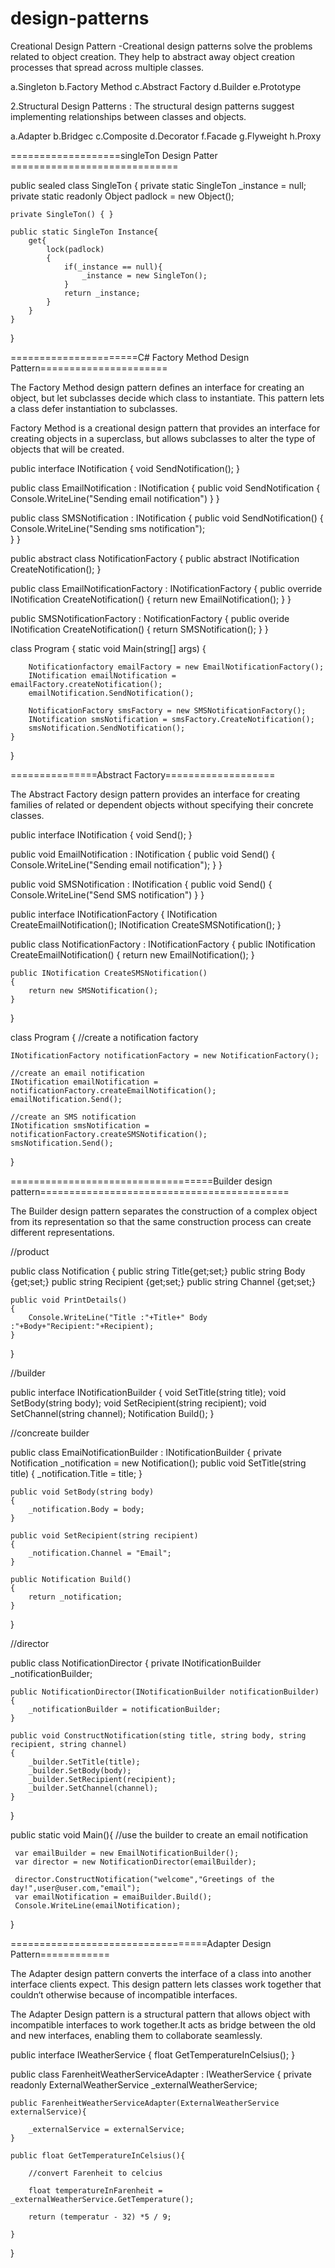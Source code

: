 # design-patterns
Creational Design Pattern -Creational design patterns solve the problems related to object creation. They help to abstract away object creation processes that spread across multiple classes.

a.Singleton
b.Factory Method
c.Abstract Factory
d.Builder
e.Prototype


2.Structural Design Patterns : The structural design patterns suggest implementing relationships between classes and objects.

a.Adapter
b.Bridgec
c.Composite
d.Decorator
f.Facade
g.Flyweight
h.Proxy

 

===================singleTon Design Patter =============================

public sealed class SingleTon
{
    private static SingleTon _instance = null;
    private static readonly Object padlock = new Object();

    private SingleTon() { }

    public static SingleTon Instance{
        get{
            lock(padlock)
            {
                if(_instance == null){
                    _instance = new SingleTon();
                }
                return _instance;
            }
        }   
    }
} 

======================C# Factory Method Design Pattern======================

The Factory Method design pattern defines an interface for creating an object, but let subclasses decide which class to instantiate. This pattern lets a class defer instantiation to subclasses.


Factory Method is a creational design pattern that provides an interface for creating objects in a superclass, but allows subclasses to alter the type of objects that will be created.


public interface INotification
{
    void SendNotification();
}


public class EmailNotification : INotification
{
    public void SendNotification
    {
        Console.WriteLine("Sending email notification")
    }
}


public class SMSNotification : INotification
{
    public void SendNotification()
    {
        Console.WriteLine("Sending sms notification");   
    }
}


public abstract class NotificationFactory
{
    public abstract INotification CreateNotification();
}

public class EmailNotificationFactory : INotificationFactory
{
    public override INotification CreateNotification()
    {
        return new EmailNotification();
    }
}


public SMSNotificationFactory : NotificationFactory
{
    public overide INotification CreateNotification()
    {
        return SMSNotification();
    }
}

class Program {
    static void Main(string[] args)
    {

        Notificationfactory emailFactory = new EmailNotificationFactory();
        INotification emailNotification = emailFactory.createNotification();
        emailNotification.SendNotification();

        NotificationFactory smsFactory = new SMSNotificationFactory();
        INotification smsNotification = smsFactory.CreateNotification();
        smsNotification.SendNotification();
    }
}


===============Abstract Factory===================

The Abstract Factory design pattern provides an interface for creating families of related or dependent objects without specifying their concrete classes.

public interface INotification
{
    void Send();
}


public void EmailNotification : INotification
{
    public void Send()
    {
        Console.WriteLine("Sending email notification");
    }
}


public void SMSNotification : INotification
{
    public void Send()
    {
        Console.WriteLine("Send SMS notification")
    }
}

public interface INotificationFactory
{
    INotification CreateEmailNotification();
    INotification CreateSMSNotification();
}

public class NotificationFactory : INotificationFactory
{
    public INotification CreateEmailNotification()
    {
         return new EmailNotification();
    }

    public INotification CreateSMSNotification()
    {
        return new SMSNotification();
    }
}

class Program
{
    //create a notification factory

    INotificationFactory notificationFactory = new NotificationFactory();

    //create an email notification
    INotification emailNotification = notificationFactory.createEmailNotification();
    emailNotification.Send();

    //create an SMS notification
    INotification smsNotification = notificationFactory.createSMSNotification();
    smsNotification.Send();
}

===================================Builder design pattern===========================================

The Builder design pattern separates the construction of a complex object from its representation so that the same construction process can create different representations.

//product

public class Notification
{
    public string Title{get;set;}
    public string Body {get;set;}
    public string Recipient {get;set;}
    public string Channel {get;set;}

    public void PrintDetails()
    {
        Console.WriteLine("Title :"+Title+" Body :"+Body+"Recipient:"+Recipient);
    }
}

//builder

public interface INotificationBuilder
{
    void SetTitle(string title);
    void SetBody(string body);
    void SetRecipient(string recipient);
    void SetChannel(string channel);
    Notification Build();
}

//concreate builder

public class EmaiNotificationBuilder : INotificationBuilder
{
    private Notification _notification = new Notification();
    public void SetTitle(string title)
    {
        _notification.Title = title;
    }

    public void SetBody(string body)
    {
        _notification.Body = body;
    }

    public void SetRecipient(string recipient)
    {
        _notification.Channel = "Email";
    }

    public Notification Build()
    {
        return _notification;
    }
}

//director

public class NotificationDirector
{
    private INotificationBuilder _notificationBuilder;

    public NotificationDirector(INotificationBuilder notificationBuilder)
    {
        _notificationBuilder = notificationBuilder;
    }

    public void ConstructNotification(sting title, string body, string recipient, string channel)
    {
        _builder.SetTitle(title);
        _builder.SetBody(body);
        _builder.SetRecipient(recipient);
        _builder.SetChannel(channel);
    }
}

public static void Main(){
     //use the builder to create an email notification

     var emailBuilder = new EmailNotificationBuilder();
     var director = new NotificationDirector(emailBuilder);

     director.ConstructNotification("welcome","Greetings of the day!",user@user.com,"email");
     var emailNotification = emaiBuilder.Build();
     Console.WriteLine(emailNotification);
}

==================================Adapter Design Pattern============

The Adapter design pattern converts the interface of a class into another interface clients expect. This design pattern lets classes work together that couldn‘t otherwise because of incompatible interfaces.

The Adapter Design pattern is a structural pattern that allows object with incompatible interfaces to work together.It acts as bridge between the old and new interfaces, enabling them to collaborate seamlessly.

public interface IWeatherService
{
    float GetTemperatureInCelsius();
}

public class FarenheitWeatherServiceAdapter : IWeatherService
{
    private readonly ExternalWeatherService _externalWeatherService;

    public FarenheitWeatherServiceAdapter(ExternalWeatherService externalService){

        _externalService = externalService;
    }

    public float GetTemperatureInCelsius(){

        //convert Farenheit to celcius

        float temperatureInFarenheit = _externalWeatherService.GetTemperature();

        return (temperatur - 32) *5 / 9;

    }

}
